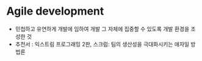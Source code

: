 
# Agile development
- 민첩하고 유연하게 개발에 임하여 개발 그 자체에 집중할 수 있도록 개발 환경을 조성한 것
- 추천서 : 익스트림 프로그래밍 2판, 스크럼: 팀의 생산성을 극대화시키는 애자일 방법론
